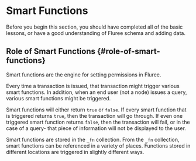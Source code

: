 # Smart Functions

Before you begin this section, you should have completed all of the basic lessons, or have a good understanding of Fluree schema and adding data.

## Role of Smart Functions {#role-of-smart-functions}

Smart functions are the engine for setting permissions in Fluree.

Every time a transaction is issued, that transaction might trigger various smart functions. In addition, when an end user (not a node) issues a query, various smart functions might be triggered.

Smart functions will either return `true` or `false`. If every smart function that is triggered returns `true`, then the transaction will go through. If even one triggered smart function returns `false`, then the transaction will fail, or in the case of a query- that piece of information will not be displayed to the user.

Smart functions are stored in the `_fn` collection. From the `_fn` collection, smart functions can be referenced in a variety of places. Functions stored in different locations are triggered in slightly different ways.
